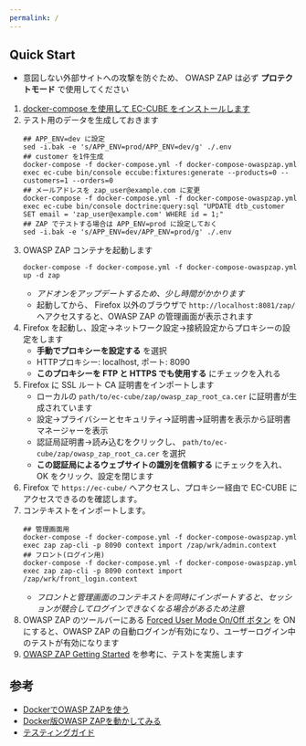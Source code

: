 ```yaml
---
permalink: /
---
```

## Quick Start

- 意図しない外部サイトへの攻撃を防ぐため、 OWASP ZAP は必ず **プロテクトモード** で使用してください

1. [docker-compose を使用して EC-CUBE をインストールします](https://doc4.ec-cube.net/quickstart_install#4docker-compose%E3%82%92%E4%BD%BF%E7%94%A8%E3%81%97%E3%81%A6%E3%82%A4%E3%83%B3%E3%82%B9%E3%83%88%E3%83%BC%E3%83%AB%E3%81%99%E3%82%8B)
1. テスト用のデータを生成しておきます
    ```shell
    ## APP_ENV=dev に設定
    sed -i.bak -e 's/APP_ENV=prod/APP_ENV=dev/g' ./.env
    ## customer を1件生成
    docker-compose -f docker-compose.yml -f docker-compose-owaspzap.yml exec ec-cube bin/console eccube:fixtures:generate --products=0 --customers=1 --orders=0
    ## メールアドレスを zap_user@example.com に変更
    docker-compose -f docker-compose.yml -f docker-compose-owaspzap.yml exec ec-cube bin/console doctrine:query:sql "UPDATE dtb_customer SET email = 'zap_user@example.com' WHERE id = 1;"
    ## ZAP でテストする場合は APP_ENV=prod に設定しておく
    sed -i.bak -e 's/APP_ENV=dev/APP_ENV=prod/g' ./.env
    ```
1. OWASP ZAP コンテナを起動します
    ```shell
    docker-compose -f docker-compose.yml -f docker-compose-owaspzap.yml up -d zap
    ```
    - *アドオンをアップデートするため、少し時間がかかります*
    - 起動してから、 Firefox 以外のブラウザで `http://localhost:8081/zap/` へアクセスすると、OWASP ZAP の管理画面が表示されます
1. Firefox を起動し、設定→ネットワーク設定→接続設定からプロキシーの設定をします
   - **手動でプロキシーを設定する** を選択
   - HTTPプロキシー: localhost, ポート: 8090
   - **このプロキシーを FTP と HTTPS でも使用する** にチェックを入れる
1. Firefox に SSL ルート CA 証明書をインポートします
   - ローカルの `path/to/ec-cube/zap/owasp_zap_root_ca.cer` に証明書が生成されています
   - 設定→プライバシーとセキュリティ→証明書→証明書を表示から証明書マネージャーを表示
   - 認証局証明書→読み込むをクリックし、 `path/to/ec-cube/zap/owasp_zap_root_ca.cer` を選択
   - **この認証局によるウェブサイトの識別を信頼する** にチェックを入れ、 OK をクリック、設定を閉じます
1. Firefox で `https://ec-cube/` へアクセスし、プロキシー経由で EC-CUBE にアクセスできるのを確認します。
1. コンテキストをインポートします。
    ```shell
    ## 管理画面用
    docker-compose -f docker-compose.yml -f docker-compose-owaspzap.yml exec zap zap-cli -p 8090 context import /zap/wrk/admin.context
    ## フロント(ログイン用)
    docker-compose -f docker-compose.yml -f docker-compose-owaspzap.yml exec zap zap-cli -p 8090 context import /zap/wrk/front_login.context
    ```
   - *フロントと管理画面のコンテキストを同時にインポートすると、セッションが競合してログインできなくなる場合があるため注意*
1. OWASP ZAP のツールバーにある [Forced User Mode On/Off ボタン](https://www.zaproxy.org/docs/desktop/ui/tltoolbar/#--forced-user-mode-on--off) を ON にすると、OWASP ZAP の自動ログインが有効になり、ユーザーログイン中のテストが有効になります
1. [OWASP ZAP Getting Started](https://qiita.com/koujimatsuda11/items/3d5b7eac5f9455015ba6) を参考に、テストを実施します


## 参考

- [DockerでOWASP ZAPを使う](https://pc.atsuhiro-me.net/entry/2019/08/19/011324)
- [Docker版OWASP ZAPを動かしてみる](https://qiita.com/koujimatsuda11/items/83558cd62c20141ebdda)
- [テスティングガイド](https://owasp.org/www-pdf-archive/OTGv3Japanese.pdf)
